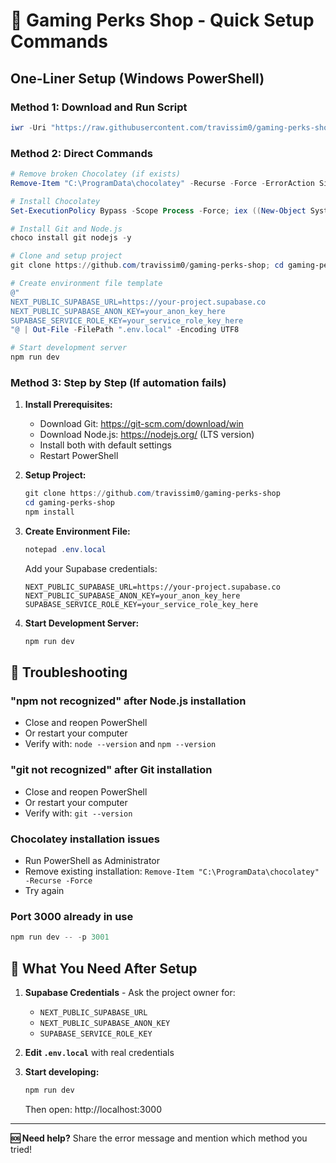 # 🚀 Gaming Perks Shop - Quick Setup Commands

## One-Liner Setup (Windows PowerShell)

### **Method 1: Download and Run Script**
```powershell
iwr -Uri "https://raw.githubusercontent.com/travissim0/gaming-perks-shop/main/setup-gaming-perks-shop.ps1" -OutFile "setup.ps1"; Set-ExecutionPolicy Bypass -Scope Process -Force; .\setup.ps1
```

### **Method 2: Direct Commands**
```powershell
# Remove broken Chocolatey (if exists)
Remove-Item "C:\ProgramData\chocolatey" -Recurse -Force -ErrorAction SilentlyContinue

# Install Chocolatey
Set-ExecutionPolicy Bypass -Scope Process -Force; iex ((New-Object System.Net.WebClient).DownloadString('https://community.chocolatey.org/install.ps1'))

# Install Git and Node.js
choco install git nodejs -y

# Clone and setup project
git clone https://github.com/travissim0/gaming-perks-shop; cd gaming-perks-shop; npm install

# Create environment file template
@"
NEXT_PUBLIC_SUPABASE_URL=https://your-project.supabase.co
NEXT_PUBLIC_SUPABASE_ANON_KEY=your_anon_key_here
SUPABASE_SERVICE_ROLE_KEY=your_service_role_key_here
"@ | Out-File -FilePath ".env.local" -Encoding UTF8

# Start development server
npm run dev
```

### **Method 3: Step by Step (If automation fails)**
1. **Install Prerequisites:**
   - Download Git: https://git-scm.com/download/win
   - Download Node.js: https://nodejs.org/ (LTS version)
   - Install both with default settings
   - Restart PowerShell

2. **Setup Project:**
   ```powershell
   git clone https://github.com/travissim0/gaming-perks-shop
   cd gaming-perks-shop
   npm install
   ```

3. **Create Environment File:**
   ```powershell
   notepad .env.local
   ```
   Add your Supabase credentials:
   ```
   NEXT_PUBLIC_SUPABASE_URL=https://your-project.supabase.co
   NEXT_PUBLIC_SUPABASE_ANON_KEY=your_anon_key_here
   SUPABASE_SERVICE_ROLE_KEY=your_service_role_key_here
   ```

4. **Start Development Server:**
   ```powershell
   npm run dev
   ```

## 🔧 Troubleshooting

### **"npm not recognized" after Node.js installation**
- Close and reopen PowerShell
- Or restart your computer
- Verify with: `node --version` and `npm --version`

### **"git not recognized" after Git installation**
- Close and reopen PowerShell
- Or restart your computer
- Verify with: `git --version`

### **Chocolatey installation issues**
- Run PowerShell as Administrator
- Remove existing installation: `Remove-Item "C:\ProgramData\chocolatey" -Recurse -Force`
- Try again

### **Port 3000 already in use**
```powershell
npm run dev -- -p 3001
```

## 🎯 What You Need After Setup

1. **Supabase Credentials** - Ask the project owner for:
   - `NEXT_PUBLIC_SUPABASE_URL`
   - `NEXT_PUBLIC_SUPABASE_ANON_KEY`
   - `SUPABASE_SERVICE_ROLE_KEY`

2. **Edit `.env.local`** with real credentials

3. **Start developing:**
   ```powershell
   npm run dev
   ```
   Then open: http://localhost:3000

---

**🆘 Need help?** Share the error message and mention which method you tried! 